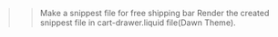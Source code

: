 >> Make a snippest file for free shipping bar
>> Render the created snippest file in cart-drawer.liquid file(Dawn Theme).
